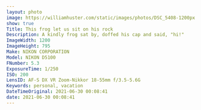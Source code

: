 ```yaml
---
layout: photo
image: https://williamhuster.com/static/images/photos/DSC_5408-1200px
show: true
Title: This frog let us sit on his rock
Description: A kindly frog sat by, doffed his cap and said, "hi!"
ImageWidth: 1200
ImageHeight: 795
Make: NIKON CORPORATION
Model: NIKON D5100
FNumber: 5.3
ExposureTime: 1/250
ISO: 200
LensID: AF-S DX VR Zoom-Nikkor 18-55mm f/3.5-5.6G
Keywords: personal, vacation
DateTimeOriginal: 2021-06-30 00:08:41
date: 2021-06-30 00:08:41
---
```

